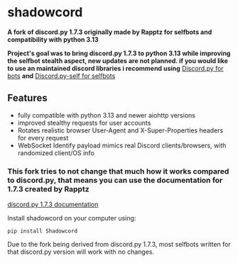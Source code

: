 # shadowcord
**A fork of discord.py 1.7.3 originally made by Rapptz for selfbots and compatibility with python 3.13**

**Project's goal was to bring discord.py 1.7.3 to python 3.13 while improving the selfbot stealth aspect, new updates are not planned. if you would like to use an maintained discord libraries i recommend using** [Discord.py for bots](https://github.com/Rapptz/discord.py) **and** [Discord.py-self for selfbots](https://github.com/dolfies/discord.py-self) 

## Features
- fully compatible with python 3.13 and newer aiohttp versions
- improved stealthy requests for user accounts
- Rotates realistic browser User-Agent and X-Super-Properties headers for every request
- WebSocket Identify payload mimics real Discord clients/browsers, with randomized client/OS info

### This fork tries to not change that much how it works compared to discord.py, that means you can use the documentation for 1.7.3 created by Rapptz
[discord.py 1.7.3 documentation](https://discordpy.readthedocs.io/en/v1.7.3/)

Install shadowcord on your computer using:
```
pip install Shadowcord
```

Due to the fork being derived from discord.py 1.7.3, most selfbots written for that discord.py version will work with no changes.
